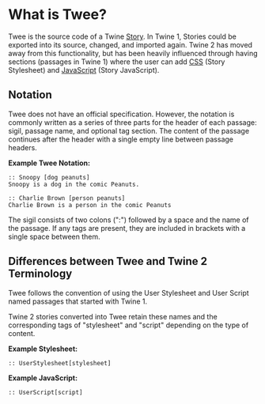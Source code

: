 # What is Twee?

Twee is the source code of a Twine [Story](../terms/terms_stories.md). In Twine 1, Stories could be exported into its source, changed, and imported again. Twine 2 has moved away from this functionality, but has been heavily influenced through having sections (passages in Twine 1) where the user can add [CSS](../terms/terms_css.md) (Story Stylesheet) and [JavaScript](../terms/terms_javascript.md) (Story JavaScript).

## Notation

Twee does not have an official specification. However, the notation is commonly written as a series of three parts for the header of each passage: sigil, passage name, and optional tag section. The content of the passage continues after the header with a single empty line between passage headers.

**Example Twee Notation:**
```
:: Snoopy [dog peanuts]
Snoopy is a dog in the comic Peanuts.

:: Charlie Brown [person peanuts]
Charlie Brown is a person in the comic Peanuts

```
The sigil consists of two colons (":") followed by a space and the name of the passage. If any tags are present, they are included in brackets with a single space between them.

## Differences between Twee and Twine 2 Terminology

Twee follows the convention of using the User Stylesheet and User Script named passages that started with Twine 1.

Twine 2 stories converted into Twee retain these names and the corresponding tags of "stylesheet" and "script" depending on the type of content.

**Example Stylesheet:**
```
:: UserStylesheet[stylesheet]
```

**Example JavaScript:**
```
:: UserScript[script]
```
